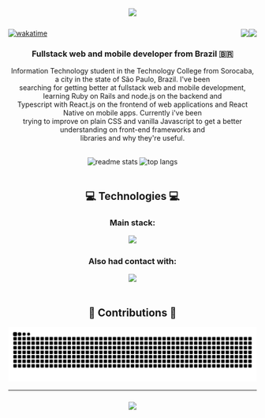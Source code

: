 <h1 align="center">
    <img src="https://readme-typing-svg.demolab.com?font=Press Start 2P&size=20&duration=2000&pause=1000&color=9343EE&center=true&vCenter=true&width=550&lines=Hi+there!;Welcome+to+my+GitHub+Page!" />
</h1>


<a href="mailto:dsbfelipe@outlook.com">
    <img align="right" src="https://img.shields.io/badge/Microsoft_Outlook-0078D4?style=for-the-badge&logo=microsoft-outlook&logoColor=white" />
</a>
<a href="https://linkedin.com/in/dsbfelipe" target="_blank">
    <img align="right" src="https://img.shields.io/badge/LinkedIn-0077B5?style=for-the-badge&logo=linkedin&logoColor=white" target="_blank" />
</a>


[![wakatime](https://wakatime.com/badge/user/8c427108-f3c9-4879-8b61-ed709c5e85bb.svg)](https://wakatime.com/@8c427108-f3c9-4879-8b61-ed709c5e85bb)







<h3 align="center">Fullstack web and mobile developer from Brazil 🇧🇷</h3>

<p align="center">Information Technology student in the Technology College from Sorocaba, a city in the state of São Paulo, Brazil. I've been<br> searching for getting better at fullstack web and mobile development, learning Ruby on Rails and node.js on the backend and<br> Typescript with React.js on the frontend of web applications and React Native on mobile apps. Currently i've been<br>trying to improve on plain CSS  and vanilla Javascript to get a  better understanding on front-end frameworks and<br> libraries and why they're useful.</p>

<br>




 <div width="900" align="center">
  <img width=390 src="https://github-readme-stats.vercel.app/api?username=dsbfelipe&theme=github_dark&title_color=9343EE&icon_color=9343EE&count_private=true&show_icons=true&rank_icon=github&border_radius=10" alt="readme stats" />
  <img width=350 src="https://github-readme-stats.vercel.app/api/top-langs/?username=dsbfelipe&langs_count=8&layout=compact&theme=github_dark&title_color=9343EE&icon_color=9343EE&border_radius=10&size_weight=0.5&count_weight=0.5&count_private=true&exclude_repo=github-readme-stats" alt="top langs" />
</div>
<br>

 
<h2 align="center">💻 Technologies 💻</h2>

<div align="center">
    <h3>Main stack:</h3>
    <img src="https://skillicons.dev/icons?i=html,css,js" />
    <h3>Also had contact with:</h3>
    <img src="https://skillicons.dev/icons?i=c,cs,java,dotnet&theme=light" />
</div>

<br/>

<div align="center">
  <h2>🐍 Contributions 🐍</h2>
  <picture>
  <source media="(prefers-color-scheme: dark)" srcset="https://raw.githubusercontent.com/dsbfelipe/dsbfelipe/output/github-contribution-grid-snake-dark.svg" />
  <source media="(prefers-color-scheme: light)" srcset="https://raw.githubusercontent.com/dsbfelipe/dsbfelipe/output/github-contribution-grid-snake.svg" />
  <img alt="github-snake" src="https://raw.githubusercontent.com/dsbfelipe/dsbfelipe/output/github-contribution-grid-snake.svg" />
</picture>
  
  <br/>
</div>
<hr>

<h3 align="center">
    <img src="https://readme-typing-svg.demolab.com?font=Press Start 2P&size=20&duration=2000&pause=1000&color=9343EE&center=true&vCenter=true&width=550&lines=Thank+you+for+visiting!;Get+in+touch+on+LinkedIn!">
</h3>



